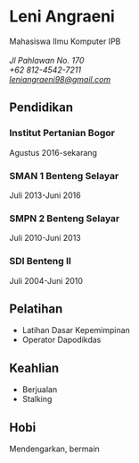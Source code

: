 # Leni Angraeni
Mahasiswa Ilmu Komputer IPB\
\
*Jl Pahlawan No. 170\
+62 812-4542-7211\
leniangraeni98@gmail.com*
## Pendidikan
### Institut Pertanian Bogor
Agustus 2016-sekarang
### SMAN 1 Benteng Selayar
Juli 2013-Juni 2016
### SMPN 2 Benteng Selayar
Juli 2010-Juni 2013
### SDI Benteng II
Juli 2004-Juni 2010

## Pelatihan
- Latihan Dasar Kepemimpinan
- Operator Dapodikdas

## Keahlian
- Berjualan
- Stalking

## Hobi
Mendengarkan,
bermain

